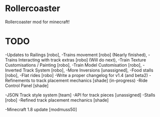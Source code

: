 Rollercoaster
=============

Rollercoaster mod for minecraft!

TODO
=============
  -Updates to Railings [robo],
  -Trains movement [robo] (Nearly finished),
  -Trains Interacting with track extras [robo] (Will do next),
  -Train Texture Customisations / Painting [robo],
  -Train Model Customisation [robo],
  -Inverted Track System [robo],
  -More Inversions [unassigned],
  -Food stalls [robo],
  -Flat rides [robo]
  -Write a proper changelog for v1.4 (and beta2)
  -Refinements to track placement mechanics [shade] (in-progress)
  -Ride Control Panel [shade]

  -JSON Track style system [team]
  -API for track pieces [unassigned]
  -Stalls [robo]
  -Refined track placement mechanics [shade]

  -Minecraft 1.8 update [modmuss50]

